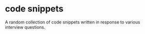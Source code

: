 code snippets
============
A random collection of code snippets written in response to various interview questions.
